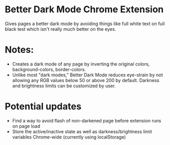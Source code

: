 # Better Dark Mode Chrome Extension
Gives pages a better dark mode by avoiding things like full white text on full black test which isn't really much better on the eyes.

# Notes:
- Creates a dark mode of any page by inverting the original colors, background-colors, border-colors.
- Unlike most "dark modes," Better Dark Mode reduces eye-strain by not allowing any RGB values below 50 or above 200 by default.  Darkness and brightness limits can be customized by user.

# Potential updates
- Find a way to avoid flash of non-darkened page before extension runs on page load
- Store the active/inactive state as well as darkness/brightness limit variables Chrome-wide (currently using localStorage)
